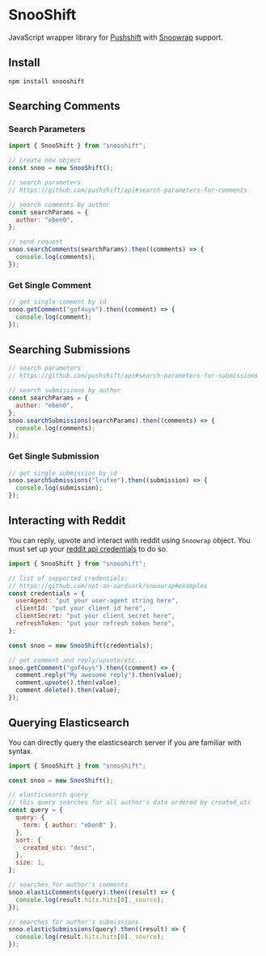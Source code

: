 # SnooShift
JavaScript wrapper library for [Pushshift](https://github.com/pushshift/api) with [Snoowrap](https://github.com/not-an-aardvark/snoowrap) support.

## Install
`npm install snooshift`

## Searching Comments

### Search Parameters

```javascript
import { SnooShift } from "snooshift";

// create new object
const snoo = new SnooShift();

// search parameters
// https://github.com/pushshift/api#search-parameters-for-comments

// search comments by author
const searchParams = {
  author: "eben0",
};

// send request
snoo.searchComments(searchParams).then((comments) => {
  console.log(comments);
});
```

### Get Single Comment
```javascript
// get single comment by id
snoo.getComment("gof4uys").then((comment) => {
  console.log(comment);
});
```

## Searching Submissions
```javascript
// search parameters
// https://github.com/pushshift/api#search-parameters-for-submissions

// search submissions by author
const searchParams = {
  author: "eben0",
};
snoo.searchSubmissions(searchParams).then((comments) => {
  console.log(comments);
});
```

### Get Single Submission
```javascript
// get single submission by id
snoo.searchSubmissions("lrufxe").then((submission) => {
  console.log(submission);
});
```

## Interacting with Reddit
You can reply, upvote and interact with reddit using `Snoowrap` object.
You must set up your [reddit api credentials](https://github.com/not-an-aardvark/snoowrap#examples) to do so.
```javascript
import { SnooShift } from "snooshift";

// list of supported credentials:
// https://github.com/not-an-aardvark/snoowrap#examples
const credentials = {
  userAgent: "put your user-agent string here",
  clientId: "put your client id here",
  clientSecret: "put your client secret here",
  refreshToken: "put your refresh token here",
};

const snoo = new SnooShift(credentials);

// get comment and reply/upvote/etc...
snoo.getComment("gof4uys").then((comment) => {
  comment.reply("My awesome reply").then(value);
  comment.upvote().then(value);
  comment.delete().then(value);
});
```

## Querying Elasticsearch
You can directly query the elasticsearch server if you are familiar with syntax.
```javascript
import { SnooShift } from "snooshift";

const snoo = new SnooShift();

// elasticsearch query
// this query searches for all author's data ordered by created_utc
const query = {
  query: {
    term: { author: "eben0" },
  },
  sort: {
    created_utc: "desc",
  },
  size: 1,
};

// searches for author's comments
snoo.elasticComments(query).then((result) => {
  console.log(result.hits.hits[0]._source);
});

// searches for author's submissions
snoo.elasticSubmissions(query).then((result) => {
  console.log(result.hits.hits[0]._source);
});
```
